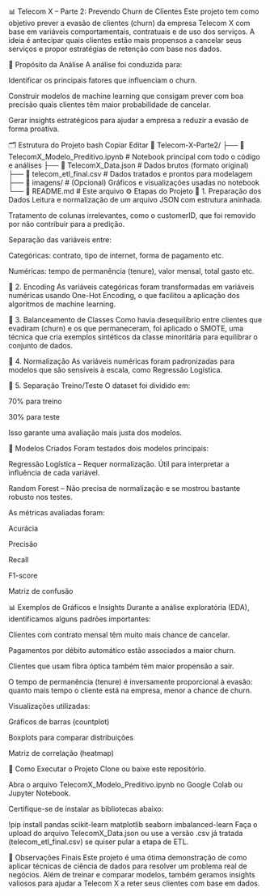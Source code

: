 📊 Telecom X – Parte 2: Prevendo Churn de Clientes
Este projeto tem como objetivo prever a evasão de clientes (churn) da empresa Telecom X com base em variáveis comportamentais, contratuais e de uso dos serviços. A ideia é antecipar quais clientes estão mais propensos a cancelar seus serviços e propor estratégias de retenção com base nos dados.

🎯 Propósito da Análise
A análise foi conduzida para:

Identificar os principais fatores que influenciam o churn.

Construir modelos de machine learning que consigam prever com boa precisão quais clientes têm maior probabilidade de cancelar.

Gerar insights estratégicos para ajudar a empresa a reduzir a evasão de forma proativa.

🗂️ Estrutura do Projeto
bash
Copiar
Editar
📁 Telecom-X-Parte2/
├── 📄 TelecomX_Modelo_Preditivo.ipynb        # Notebook principal com todo o código e análises
├── 📄 TelecomX_Data.json                     # Dados brutos (formato original)
├── 📄 telecom_etl_final.csv                  # Dados tratados e prontos para modelagem
├── 📁 imagens/                               # (Opcional) Gráficos e visualizações usadas no notebook
└── 📄 README.md                              # Este arquivo
⚙️ Etapas do Projeto
📌 1. Preparação dos Dados
Leitura e normalização de um arquivo JSON com estrutura aninhada.

Tratamento de colunas irrelevantes, como o customerID, que foi removido por não contribuir para a predição.

Separação das variáveis entre:

Categóricas: contrato, tipo de internet, forma de pagamento etc.

Numéricas: tempo de permanência (tenure), valor mensal, total gasto etc.

📌 2. Encoding
As variáveis categóricas foram transformadas em variáveis numéricas usando One-Hot Encoding, o que facilitou a aplicação dos algoritmos de machine learning.

📌 3. Balanceamento de Classes
Como havia desequilíbrio entre clientes que evadiram (churn) e os que permaneceram, foi aplicado o SMOTE, uma técnica que cria exemplos sintéticos da classe minoritária para equilibrar o conjunto de dados.

📌 4. Normalização
As variáveis numéricas foram padronizadas para modelos que são sensíveis à escala, como Regressão Logística.

📌 5. Separação Treino/Teste
O dataset foi dividido em:

70% para treino

30% para teste

Isso garante uma avaliação mais justa dos modelos.

🤖 Modelos Criados
Foram testados dois modelos principais:

Regressão Logística – Requer normalização. Útil para interpretar a influência de cada variável.

Random Forest – Não precisa de normalização e se mostrou bastante robusto nos testes.

As métricas avaliadas foram:

Acurácia

Precisão

Recall

F1-score

Matriz de confusão

📊 Exemplos de Gráficos e Insights
Durante a análise exploratória (EDA), identificamos alguns padrões importantes:

Clientes com contrato mensal têm muito mais chance de cancelar.

Pagamentos por débito automático estão associados a maior churn.

Clientes que usam fibra óptica também têm maior propensão a sair.

O tempo de permanência (tenure) é inversamente proporcional à evasão: quanto mais tempo o cliente está na empresa, menor a chance de churn.

Visualizações utilizadas:

Gráficos de barras (countplot)

Boxplots para comparar distribuições

Matriz de correlação (heatmap)

🚀 Como Executar o Projeto
Clone ou baixe este repositório.

Abra o arquivo TelecomX_Modelo_Preditivo.ipynb no Google Colab ou Jupyter Notebook.

Certifique-se de instalar as bibliotecas abaixo:

!pip install pandas scikit-learn matplotlib seaborn imbalanced-learn
Faça o upload do arquivo TelecomX_Data.json ou use a versão .csv já tratada (telecom_etl_final.csv) se quiser pular a etapa de ETL.

📌 Observações Finais
Este projeto é uma ótima demonstração de como aplicar técnicas de ciência de dados para resolver um problema real de negócios. Além de treinar e comparar modelos, também geramos insights valiosos para ajudar a Telecom X a reter seus clientes com base em dados.
